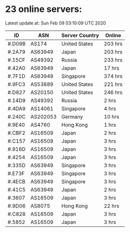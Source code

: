 # 23 online servers:

Latest update at: Sun Feb 09 03:10:09 UTC 2020

| ID | ASN | Server Country | Online |
| -- | --- | -------------- | ------ |
| #.D09B | AS174 | United States | 203 hrs |
| #.2A79 | AS63949 | Japan | 203 hrs |
| #.15CF | AS49392 | Russia | 233 hrs |
| #.42A0 | AS63949 | Japan | 17 hrs |
| #.7F1D | AS63949 | Singapore | 374 hrs |
| #.9FC3 | AS53889 | United States | 221 hrs |
| #.D827 | AS20150 | United States | 246 hrs |
| #.14D9 | AS49392 | Russia | 2 hrs |
| #.4DA9 | AS14061 | Singapore | 4 hrs |
| #.240C | AS202053 | Germany | 10 hrs |
| #.9E40 | AS4760 | Hong Kong | 1 hrs |
| #.CBF2 | AS16509 | Japan | 2 hrs |
| #.C157 | AS16509 | Japan | 3 hrs |
| #.916D | AS16509 | Japan | 3 hrs |
| #.4254 | AS16509 | Japan | 3 hrs |
| #.335D | AS63949 | Singapore | 3 hrs |
| #.E73F | AS63949 | Singapore | 3 hrs |
| #.4ECB | AS63949 | Singapore | 3 hrs |
| #.41C5 | AS63949 | Japan | 2 hrs |
| #.3607 | AS16509 | Japan | 3 hrs |
| #.9D06 | AS8075 | Hong Kong | 22 hrs |
| #.C828 | AS16509 | Japan | 3 hrs |
| #.5852 | AS16509 | Japan | 3 hrs |

